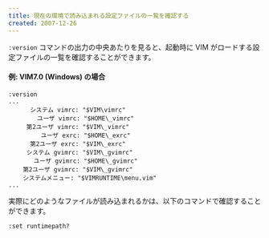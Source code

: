 ```yaml
---
title: 現在の環境で読み込まれる設定ファイルの一覧を確認する
created: 2007-12-26
---
```


`:version` コマンドの出力の中央あたりを見ると、起動時に VIM がロードする設定ファイルの一覧を確認することができます。

#### 例: VIM7.0 (Windows) の場合

~~~
:version
...
      システム vimrc: "$VIM\vimrc"
        ユーザ vimrc: "$HOME\_vimrc"
     第2ユーザ vimrc: "$VIM\_vimrc"
         ユーザ exrc: "$HOME\_exrc"
      第2ユーザ exrc: "$VIM\_exrc"
     システム gvimrc: "$VIM\_gvimrc"
       ユーザ gvimrc: "$HOME\_gvimrc"
    第2ユーザ gvimrc: "$VIM\_gvimrc"
    システムメニュー: "$VIMRUNTIME\menu.vim"
...
~~~

実際にどのようなファイルが読み込まれるかは、以下のコマンドで確認することができます。

~~~
:set runtimepath?
~~~

